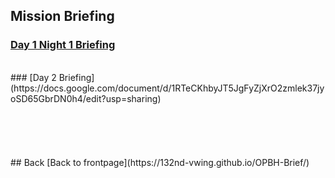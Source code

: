 ## Mission Briefing

### [Day 1 Night 1 Briefing](https://docs.google.com/document/d/1B0c-PFPQUnFtNbifDQhQWAM5PjEQZFJZN1Qx7F7SRF8/edit?usp=sharing)
<br>
### [Day 2 Briefing](https://docs.google.com/document/d/1RTeCKhbyJT5JgFyZjXrO2zmlek37jyoSD65GbrDN0h4/edit?usp=sharing)

<br>
<br>
<br>
<br>
<br>
<br>
## Back
[Back to frontpage](https://132nd-vwing.github.io/OPBH-Brief/)



